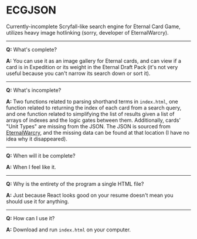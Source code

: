 # ECGJSON

Currently-incomplete Scryfall-like search engine for Eternal Card Game, utilizes heavy image hotlinking (sorry, developer of EternalWarcry).

---

**Q:** What's complete?

**A:** You can use it as an image gallery for Eternal cards, and can view if a card is in Expedition or its weight in the Eternal Draft Pack (it's not very useful because you can't narrow its search down or sort it).

---

**Q:** What's incomplete?

**A:** Two functions related to parsing shorthand terms in `index.html`, one function related to returning the index of each card from a search query, and one function related to simplifying the list of results given a list of arrays of indexes and the logic gates between them. Additionally, cards' "Unit Types" are missing from the JSON. The JSON is sourced from [EternalWarcry](https://eternalwarcry.com/cards/download), and the missing data can be found at that location (I have no idea why it disappeared).

---

**Q:** When will it be complete?

**A:** When I feel like it.

---

**Q:** Why is the entirety of the program a single HTML file?

**A:** Just because React looks good on your resume doesn't mean you should use it for anything.

---

**Q:** How can I use it?

**A:** Download and run `index.html` on your computer.
